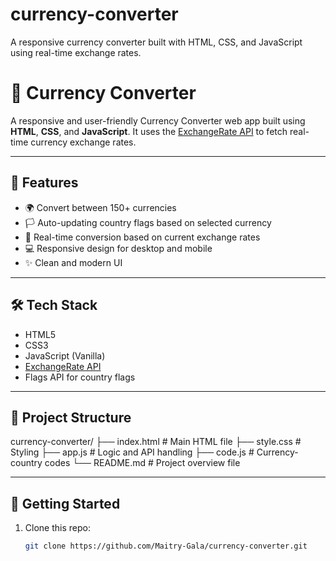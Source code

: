 # currency-converter
A responsive currency converter built with HTML, CSS, and JavaScript using real-time exchange rates.
# 💱 Currency Converter

A responsive and user-friendly Currency Converter web app built using **HTML**, **CSS**, and **JavaScript**. It uses the [ExchangeRate API](https://www.exchangerate-api.com/) to fetch real-time currency exchange rates.

---

## 🌟 Features

- 🌍 Convert between 150+ currencies
- 🏳️ Auto-updating country flags based on selected currency
- 🔁 Real-time conversion based on current exchange rates
- 💻 Responsive design for desktop and mobile
- ✨ Clean and modern UI

---

## 🛠️ Tech Stack

- HTML5  
- CSS3  
- JavaScript (Vanilla)  
- [ExchangeRate API](https://www.exchangerate-api.com/)  
- Flags API for country flags  

---

## 📂 Project Structure
currency-converter/
├── index.html       # Main HTML file
├── style.css        # Styling
├── app.js           # Logic and API handling
├── code.js          # Currency-country codes
└── README.md        # Project overview file

---

## 🚀 Getting Started

1. Clone this repo:
   ```bash
   git clone https://github.com/Maitry-Gala/currency-converter.git

